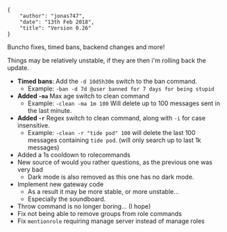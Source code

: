     {
        "author": "jonas747",
        "date": "13th Feb 2018",
        "title": "Version 0.26"
    }

Buncho fixes, timed bans, backend changes and more!

Things may be relatively unstable, if they are then i'm rolling back the update.

 - **Timed bans**: Add the `-d 10d5h30m` switch to the ban command.
     + Example: `-ban -d 7d @user banned for 7 days for being stupid`
 - **Added `-ma`** Max age switch to clean command
     + Example: `-clean -ma 1m 100` Will delete up to 100 messages sent in the last minute.
 - **Added `-r`** Regex switch to clean command, along with `-i` for case insensitive.
     + Example: `-clean -r "tide pod" 100` will delete the last 100 messages containing `tide pod`. (will only search up to last 1k messages)
 - Added a 1s cooldown to rolecommands
 - New source of would you rather questions, as the previous one was very bad
     + Dark mode is also removed as this one has no dark mode.
 - Implement new gateway code
     + As a result it may be more stable, or more unstable...
     + Especially the soundboard.
 - Throw command is no longer boring... (I hope)
 - Fix not being able to remove groups from role commands
 - Fix `mentionrole` requiring manage server instead of manage roles